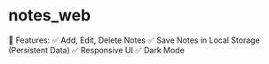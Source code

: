# notes_web
📌 Features: ✅ Add, Edit, Delete Notes ✅ Save Notes in Local Storage (Persistent Data) ✅ Responsive UI ✅ Dark Mode
